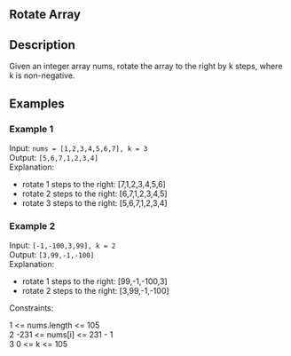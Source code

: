 ## Rotate Array

## Description

Given an integer array nums, rotate the array to the right by k steps, where k is non-negative.

## Examples

### Example 1

Input: `nums = [1,2,3,4,5,6,7], k = 3` </br>
Output: `[5,6,7,1,2,3,4]` </br>
Explanation:

-   rotate 1 steps to the right: [7,1,2,3,4,5,6]
-   rotate 2 steps to the right: [6,7,1,2,3,4,5]
-   rotate 3 steps to the right: [5,6,7,1,2,3,4]

### Example 2

Input: `[-1,-100,3,99], k = 2` </br>
Output: `[3,99,-1,-100]` </br>
Explanation: </br>

-   rotate 1 steps to the right: [99,-1,-100,3]
-   rotate 2 steps to the right: [3,99,-1,-100]

Constraints:

1 <= nums.length <= 105 </br>
2 -231 <= nums[i] <= 231 - 1 </br>
3 0 <= k <= 105
